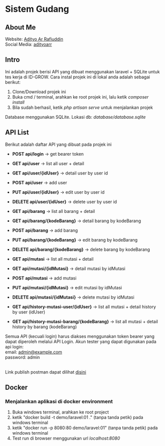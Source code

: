 # Sistem Gudang

## About Me

Website: [Adityo Ar Rafiuddin](https://adityoarr.github.io/) <br/>
Social Media: [adityoarr](https://linktr.ee/adityoarr)

## Intro

Ini adalah projek berisi API yang dibuat menggunakan laravel + SQLite untuk tes kerja di ID-GROW. Cara instal projek ini di lokal anda adalah sebagai berikut:

1. Clone/Download projek ini
2. Buka cmd / terminal, arahkan ke root projek ini, lalu ketik <i>composer install</i>
3. Bila sudah berhasil, ketik <i>php artisan serve</i> untuk menjalankan projek

Database menggunakan SQLite. Lokasi db: <i>database/database.sqlite</i>

## API List

Berikut adalah daftar API yang dibuat pada projek ini

-   **POST api/login** -> get bearer token

-   **GET api/user** -> list all user + detail
-   **GET api/user/{idUser}** -> detail user by user id
-   **POST api/user** -> add user
-   **PUT api/user/{idUser}** -> edit user by user id
-   **DELETE api/user/{idUser}** -> delete user by user id

-   **GET api/barang** -> list all barang + detail
-   **GET api/barang/{kodeBarang}** -> detail barang by kodeBarang
-   **POST api/barang** -> add barang
-   **PUT api/barang/{kodeBarang}** -> edit barang by kodeBarang
-   **DELETE api/barang/{kodeBarang}** -> delete barang by kodeBarang

-   **GET api/mutasi** -> list all mutasi + detail
-   **GET api/mutasi/{idMutasi}** -> detail mutasi by idMutasi
-   **POST api/mutasi** -> add mutasi
-   **PUT api/mutasi/{idMutasi}** -> edit mutasi by idMutasi
-   **DELETE api/mutasi/{idMutasi}** -> delete mutasi by idMutasi
-   **GET api/history-mutasi-user/{idUser}** -> list all mutasi + detail history by user (idUser)
-   **GET api/history-mutasi-barang/{kodeBarang}** -> list all mutasi + detail history by barang (kodeBarang)

Semua API (kecuali login) harus diakses menggunakan token bearer yang dapat diperoleh melalui API Login. Akun tester yang dapat digunakan pada api login: <br/>
email: admin@example.com <br/>
password: admin <br/><br/>

Link publish postman dapat dilihat [disini](https://documenter.getpostman.com/view/28365413/2sAXjM4BuC)

## Docker

### Menjalankan aplikasi di docker environment

1. Buka windows terminal, arahkan ke root project
2. ketik "docker build -t demo/laravel:01 ." (tanpa tanda petik) pada windows terminal
3. ketik "docker run -p 8080:80 demo/laravel:01" (tanpa tanda petik) pada windows terminal
4. Test run di browser menggunakan url <i>localhost:8080</i>
